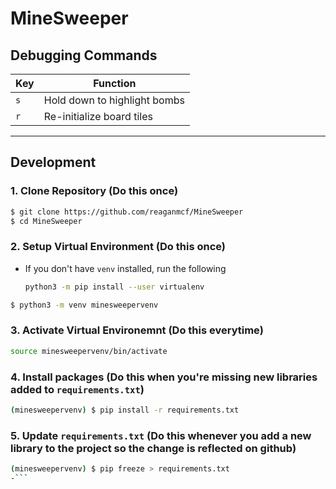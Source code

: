 # MineSweeper

## Debugging Commands

|Key|       Function             |
|---|----------------------------|
|`s`|Hold down to highlight bombs|
|`r`|Re-initialize board tiles   |

---

## Development
### 1. Clone Repository (Do this once)
```bash
$ git clone https://github.com/reaganmcf/MineSweeper
$ cd MineSweeper
```

### 2. Setup Virtual Environment (Do this once)
- If you don't have `venv` installed, run the following
  ```bash
  python3 -m pip install --user virtualenv
  ```

```bash
$ python3 -m venv minesweepervenv
```

### 3. Activate Virtual Environemnt (Do this everytime)
```bash
source minesweepervenv/bin/activate
```

### 4. Install packages (Do this when you're missing new libraries added to `requirements.txt`)

```bash
(minesweepervenv) $ pip install -r requirements.txt
```

### 5. Update `requirements.txt` (Do this whenever you add a new library to the project so the change is reflected on github)
```bash
(minesweepervenv) $ pip freeze > requirements.txt
-```
